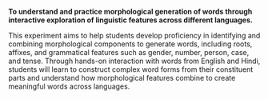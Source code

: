 **To understand and practice morphological generation of words through interactive exploration of linguistic features across different languages.**

This experiment aims to help students develop proficiency in identifying and combining morphological components to generate words, including roots, affixes, and grammatical features such as gender, number, person, case, and tense. Through hands-on interaction with words from English and Hindi, students will learn to construct complex word forms from their constituent parts and understand how morphological features combine to create meaningful words across languages.